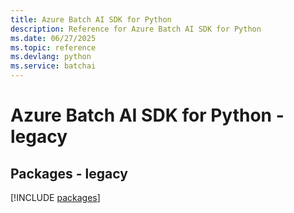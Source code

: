 ```yaml
---
title: Azure Batch AI SDK for Python
description: Reference for Azure Batch AI SDK for Python
ms.date: 06/27/2025
ms.topic: reference
ms.devlang: python
ms.service: batchai
---
```

# Azure Batch AI SDK for Python - legacy
## Packages - legacy
[!INCLUDE [packages](batch-ai-index.md)]